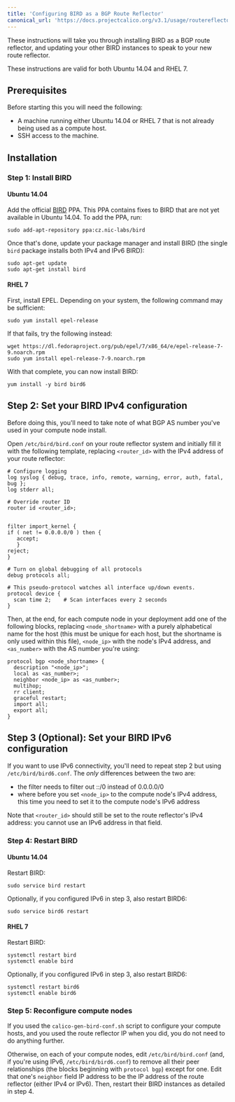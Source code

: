 ```yaml
---
title: 'Configuring BIRD as a BGP Route Reflector'
canonical_url: 'https://docs.projectcalico.org/v3.1/usage/routereflector/bird-rr-config'
---
```


These instructions will take you through installing BIRD as a BGP route
reflector, and updating your other BIRD instances to speak to your new
route reflector.

These instructions are valid for both Ubuntu 14.04 and RHEL 7.

## Prerequisites

Before starting this you will need the following:

-   A machine running either Ubuntu 14.04 or RHEL 7 that is not already
    being used as a compute host.
-   SSH access to the machine.

## Installation

### Step 1: Install BIRD

#### Ubuntu 14.04

Add the official [BIRD](http://bird.network.cz/) PPA. This PPA contains
fixes to BIRD that are not yet available in Ubuntu 14.04. To add the
PPA, run:

    sudo add-apt-repository ppa:cz.nic-labs/bird

Once that's done, update your package manager and install BIRD (the
single `bird` package installs both IPv4 and IPv6 BIRD):

    sudo apt-get update
    sudo apt-get install bird

#### RHEL 7

First, install EPEL. Depending on your system, the following command may
be sufficient:

    sudo yum install epel-release

If that fails, try the following instead:

    wget https://dl.fedoraproject.org/pub/epel/7/x86_64/e/epel-release-7-9.noarch.rpm
    sudo yum install epel-release-7-9.noarch.rpm

With that complete, you can now install BIRD:

    yum install -y bird bird6

Step 2: Set your BIRD IPv4 configuration
----------------------------------------

Before doing this, you'll need to take note of what BGP AS number you've
used in your compute node install.

Open `/etc/bird/bird.conf` on your route reflector system and initially
fill it with the following template, replacing `<router_id>` with the
IPv4 address of your route reflector:

    # Configure logging
    log syslog { debug, trace, info, remote, warning, error, auth, fatal, bug };
    log stderr all;

    # Override router ID
    router id <router_id>;


    filter import_kernel {
    if ( net != 0.0.0.0/0 ) then {
       accept;
       }
    reject;
    }

    # Turn on global debugging of all protocols
    debug protocols all;

    # This pseudo-protocol watches all interface up/down events.
    protocol device {
      scan time 2;    # Scan interfaces every 2 seconds
    }

Then, at the end, for each compute node in your deployment add one of
the following blocks, replacing `<node_shortname>` with a purely
alphabetical name for the host (this must be unique for each host, but
the shortname is only used within this file), `<node_ip>` with the
node's IPv4 address, and `<as_number>` with the AS number you're using:

    protocol bgp <node_shortname> {
      description "<node_ip>";
      local as <as_number>;
      neighbor <node_ip> as <as_number>;
      multihop;
      rr client;
      graceful restart;
      import all;
      export all;
    }

Step 3 (Optional): Set your BIRD IPv6 configuration
---------------------------------------------------

If you want to use IPv6 connectivity, you'll need to repeat step 2 but
using `/etc/bird/bird6.conf`. The *only* differences between the two
are:

-   the filter needs to filter out ::/0 instead of 0.0.0.0/0
-   where before you set `<node_ip>` to the compute node's IPv4 address,
    this time you need to set it to the compute node's IPv6 address

Note that `<router_id>` should still be set to the route reflector's
IPv4 address: you cannot use an IPv6 address in that field.

### Step 4: Restart BIRD

#### Ubuntu 14.04

Restart BIRD:

    sudo service bird restart

Optionally, if you configured IPv6 in step 3, also restart BIRD6:

    sudo service bird6 restart

#### RHEL 7

Restart BIRD:

    systemctl restart bird
    systemctl enable bird

Optionally, if you configured IPv6 in step 3, also restart BIRD6:

    systemctl restart bird6
    systemctl enable bird6

### Step 5: Reconfigure compute nodes

If you used the `calico-gen-bird-conf.sh` script to configure your
compute hosts, and you used the route reflector IP when you did, you do
not need to do anything further.

Otherwise, on each of your compute nodes, edit `/etc/bird/bird.conf`
(and, if you're using IPv6, `/etc/bird/bird6.conf`) to remove all their
peer relationships (the blocks beginning with `protocol bgp`) except for
one. Edit that one's `neighbor` field IP address to be the IP address of
the route reflector (either IPv4 or IPv6). Then, restart their BIRD
instances as detailed in step 4.
